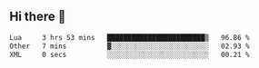 ## Hi there 👋
<!--START_SECTION:waka-->

```txt
Lua     3 hrs 53 mins   ████████████████████████▒   96.86 %
Other   7 mins          ▓░░░░░░░░░░░░░░░░░░░░░░░░   02.93 %
XML     0 secs          ░░░░░░░░░░░░░░░░░░░░░░░░░   00.21 %
```

<!--END_SECTION:waka-->
